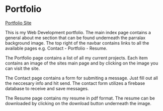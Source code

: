 # Portfolio

<a href="https://pgould94.github.io/Portfolio/">Portfolio Site</a>

This is my Web Development portfolio. The main index page contains a general about me section that can be found underneath the parralax 
background image. The top right of the navbar contains links to all the available pages e.g. Contact - Portfolio - Resume.

The Portfolio page contains a list of all my current projects. Each item contains an image of the sites main page and by clicking on the image you can visit the site.

The Contact page contains a form for submiting a message. Just fill out all the neccesary info and hit send. The contact form utilizes a firebase database to receive and save messages.

The Resume page contains my resume in pdf format. The resume can be downloaded by clicking on the download button underneath the image.
